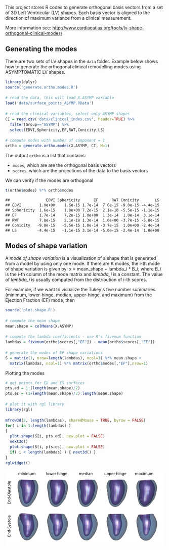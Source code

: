 


This project stores R codes to generate orthogonal basis vectors from a set of 3D Left Ventricular (LV) shapes. Each basis vector is aligned to the direction of maximum variance from a clinical measurement.

More information see: http://www.cardiacatlas.org/tools/lv-shape-orthogonal-clinical-modes/

## Generating the modes

There are two sets of LV shapes in the `data` folder. Example below shows how to generate the orthogonal clinical remodelling modes using ASYMPTOMATIC LV shapes.


```r
library(dplyr)
source('generate.ortho.modes.R')

# read the data, this will load X.ASYMP variable
load('data/surface_points_ASYMP.RData')

# read the clinical variables, select only ASYMP shapes
CI = read.csv('data/clinical_index.csv', header=TRUE) %>%
  filter(Group=="ASYMP") %>%
  select(EDVI,Sphericity,EF,RWT,Conicity,LS)
  
# compute modes with number of component = 1
ortho = generate.ortho.modes(X.ASYMP, CI, M=1)
```

The output `ortho` is a list that contains:
* `modes`, which are are the orthogonal basis vectors
* `scores`, which are the projections of the data to the basis vectors

We can verify if the modes are orthogonal

```r
t(ortho$modes) %*% ortho$modes
```

```
##                EDVI Sphericity      EF      RWT Conicity       LS
## EDVI        1.0e+00    1.6e-15 1.7e-14  7.8e-15 -9.0e-15 -4.4e-15
## Sphericity  1.6e-15    1.0e+00 7.2e-15  2.1e-18 -5.5e-15 -1.1e-15
## EF          1.7e-14    7.2e-15 1.0e+00  1.3e-14  1.0e-14  3.1e-14
## RWT         7.8e-15    2.1e-18 1.3e-14  1.0e+00 -3.7e-15 -5.0e-15
## Conicity   -9.0e-15   -5.5e-15 1.0e-14 -3.7e-15  1.0e+00 -2.4e-14
## LS         -4.4e-15   -1.1e-15 3.1e-14 -5.0e-15 -2.4e-14  1.0e+00
```

## Modes of shape variation

A *mode of shape variation* is a visualization of a shape that is generated from a model by using only one mode. If there are K modes, the i-th mode of shape variation is given by: x = mean_shape + lambda_i \* B_i, where *B_i* is the i-th column of the mode matrix and *lambda_i* is a constant. The value of *lambda_i* is usually computed from the distribution of i-th scores.

For example, if we want to visualize the Tukey's five number summaries (minimum, lower-hinge, median, upper-hinge, and maximum) from the Ejection Fraction (EF) mode, then

```r
source('plot.shape.R')

# compute the mean shape
mean.shape = colMeans(X.ASYMP)

# compute the lambda coefficients - use R's fivenum function
lambdas = fivenum(ortho$scores[,"EF"]) - mean(ortho$scores[,"EF"])

# generate the modes of EF shape variations
S = matrix(1, nrow=length(lambdas), ncol=1) %*% mean.shape + 
  matrix(lambdas, ncol=1) %*% matrix(ortho$modes[,"EF"],nrow=1)
```

Plotting the modes

```r
# get points for ED and ES surfaces
pts.ed = 1:(length(mean.shape)/2)
pts.es = (1+length(mean.shape)/2):length(mean.shape)

# plot it with rgl library
library(rgl)

mfrow3d(2, length(lambdas), sharedMouse = TRUE, byrow = FALSE)
for( i in 1:length(lambdas) ) 
{
  plot.shape(S[i, pts.ed], new.plot = FALSE)
  next3d()
  plot.shape(S[i, pts.es], new.plot = FALSE)
  if( i < length(lambdas) ) { next3d() }
}
rglwidget()
```

![Tukey's summary for Ejection Fraction modes](fivenum-EF-ASYMP-mode.png)
